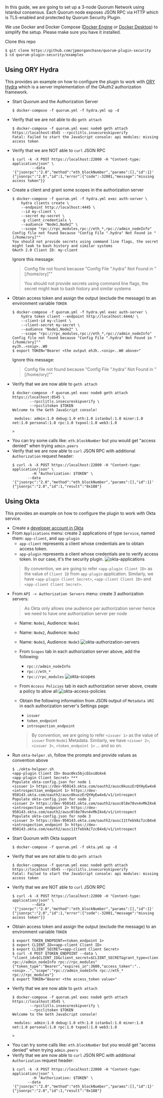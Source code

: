 In this guide, we are going to set up a 3-node Quorum Network using Istanbul consensus. Each Quorum node exposes JSON RPC
via HTTP which is TLS-enabled and protected by Quorum Security Plugin.

We use Docker and Docker Compose ([Docker Engine](https://docs.docker.com/engine/) or [Docker Desktop](https://www.docker.com/products/docker-desktop))
to simplify the setup. Please make sure you have it installed.

Clone this repo
```
$ git clone https://github.com/jpmorganchase/quorum-plugin-security
$ cd quorum-plugin-security/examples
```

## Using ORY Hydra

This provides an example on how to configure the plugin to work with [ORY Hydra](https://github.com/ory/hydra)
which is a server implementation of the OAuth2 authorization framework.

- Start Quorum and the Authorization Server
    ```
    $ docker-compose -f quorum.yml -f hydra.yml up -d
    ```
- Verify that we are not able to do `geth attach`
    ```
    $ docker-compose -f quorum.yml exec node0 geth attach https://localhost:8545 --rpcclitls.insecureskipverify
    Fatal: Failed to start the JavaScript console: api modules: missing access token
    ```
- Verify that we are NOT able to `curl` JSON RPC
    ```
    $ curl -k -X POST https://localhost:22000 -H "Content-type: application/json" \
             --data '{"jsonrpc":"2.0","method":"eth_blockNumber","params":[],"id":1}'
    {"jsonrpc":"2.0","id":1,"error":{"code":-32001,"message":"missing access token"}}
    ```
- Create a client and grant some scopes in the authorization server
    ```
    $ docker-compose -f quorum.yml -f hydra.yml exec auth-server \
        hydra clients create \
        --endpoint http://localhost:4445 \
        --id my-client \
        --secret my-secret \
        -g client_credentials \
        --audience "Node1,Node2" \
        --scope "rpc://rpc_modules,rpc://eth_*,rpc://admin_nodeInfo"
    Config file not found because "Config File ".hydra" Not Found in "[/home/ory]""
    You should not provide secrets using command line flags, the secret might leak to bash history and similar systems
    OAuth 2.0 Client ID: my-client
    ```
    Ignore this message:
    > Config file not found because "Config File ".hydra" Not Found in "[/home/ory]""
    >
    > You should not provide secrets using command line flags, the secret might leak to bash history and similar systems
- Obtain access token and assign the output (exclude the message) to an environment variable `TOKEN`
    ```
    $ docker-compose -f quorum.yml -f hydra.yml exec auth-server \
        hydra token client --endpoint http://localhost:4444/ \
        --client-id my-client \
        --client-secret my-secret \
        --audience "Node1,Node2" \
        --scope "rpc://rpc_modules,rpc://eth_*,rpc://admin_nodeInfo"
    Config file not found because "Config File ".hydra" Not Found in "[/home/ory]""
    eyJh..<snip>..W0
    $ export TOKEN="Bearer <the output ehJh..<snip>..W0 above>"
    ```
    Ignore this message:
    > Config file not found because "Config File ".hydra" Not Found in "[/home/ory]""
- Verify that we are now able to `geth attach`
    ```
    $ docker-compose -f quorum.yml exec node0 geth attach https://localhost:8545 \
            --rpcclitls.insecureskipverify \
            --rpcclitoken $TOKEN
    Welcome to the Geth JavaScript console!

     modules: admin:1.0 debug:1.0 eth:1.0 istanbul:1.0 miner:1.0 net:1.0 personal:1.0 rpc:1.0 txpool:1.0 web3:1.0

    >
    ```
- You can try some calls like: `eth.blockNumber` but you would get "access denied" when trying `admin.peers`
- Verify that we are now able to `curl` JSON RPC with additional `Authorization` request header:
    ```
    $ curl -k -X POST https://localhost:22000 -H "Content-type: application/json" \
             -H "Authorization: $TOKEN" \
           --data '{"jsonrpc":"2.0","method":"eth_blockNumber","params":[],"id":1}'
    {"jsonrpc":"2.0","id":1,"result":"0x188"}
    ```
## Using Okta

This provides an example on how to configure the plugin to work with Okta service.

- Create a [developer account in Okta](https://developer.okta.com/)
- From `Applications` menu: create 2 applications of type `Service`, named them: `app-client`, and `app-plugin`
    - `app-client` represents a client whose credentials are to obtain access token.
    - `app-plugin` represents a client whose credentials are to verify access token. In our case, it's the security plugin.
    ![okta-applications](./images/okta-applications.png)
    > By convention, we are going to refer `<app-plugin Client ID>` as the value of `Client ID` from `app-plugin` application.
    Similarly, we have `<app-plugin Client Secret>`, `<app-client Client ID>` and `<app-client Client Secret>`.
- From `API -> Authorization Servers` menu: create 3 authorization servers:
    > As Okta only allows one audience per authorization server hence we need to have one authorization server per node
    - Name: `Node1`, Audience: `Node1`
    - Name: `Node2`, Audience: `Node2`
    - Name: `Node3`, Audience: `Node3`
    ![okta-authorization-servers](./images/okta-authorization-servers.png)
    - From `Scopes` tab in each authorization server above, add the following:
        - `rpc://admin_nodeInfo`
        - `rpc://eth_*`
        - `rpc://rpc_modules`
    ![okta-scopes](./images/okta-scopes.png)
    - From `Access Policies` tab in each authorization server above, create a policy to allow all
    ![okta-access-policies](./images/okta-access-policies.png)
    - Obtain the following information from JSON output of `Metadata URI` in each authorization server's Settings page:
        - `issuer`
        - `token_endpoint`
        - `introspection_endpoint`

       > By convention, we are going to refer `<issuer 1>` as the value of `issuer` from `Node1` Metadata. Similarly,
       we have `<issuer 2>`, `<issuer 3>`, `<token_endpoint 1>` ... and so on.
- Run `okta-helper.sh`, follow the prompts and provide values as convention above
    ```
    $ ./okta-helpoer.sh
    <app-plugin Client ID> 0oac0ks5bjcEGxs8U4x6
    <app-plugin Client Secret> ***
    Populate okta-config.json for node 1
    <issuer 1> https://dev-950143.okta.com/oauth2/ausc0kuszErQYHyEw4x6
    <introspection_endpoint 1> https://dev-950143.okta.com/oauth2/ausc0kuszErQYHyEw4x6/v1/introspect
    Populate okta-config.json for node 2
    <issuer 2> https://dev-950143.okta.com/oauth2/ausc0l8e70vn4vMkZ4x6
    <introspection_endpoint 2> https://dev-950143.okta.com/oauth2/ausc0l8e70vn4vMkZ4x6/v1/introspect
    Populate okta-config.json for node 3
    <issuer 3> https://dev-950143.okta.com/oauth2/ausc11tfebVAiTzcB4x6
    <introspection_endpoint 3> https://dev-950143.okta.com/oauth2/ausc11tfebVAiTzcB4x6/v1/introspect
    ```
- Start Quorum with Okta support
    ```
    $ docker-compose -f quorum.yml -f okta.yml up -d
    ```
- Verify that we are not able to do `geth attach`
    ```
    $ docker-compose -f quorum.yml exec node0 geth attach https://localhost:8545 --rpcclitls.insecureskipverify
    Fatal: Failed to start the JavaScript console: api modules: missing access token
    ```
- Verify that we are NOT able to `curl` JSON RPC
    ```
    $ curl -k -X POST https://localhost:22000 -H "Content-type: application/json" \
             --data '{"jsonrpc":"2.0","method":"eth_blockNumber","params":[],"id":1}'
    {"jsonrpc":"2.0","id":1,"error":{"code":-32001,"message":"missing access token"}}
    ```
- Obtain access token and assign the output (exclude the message) to an environment variable `TOKEN`
    ```
    $ export TOKEN_ENDPOINT=<token_endpoint 1>
    $ export CLIENT_ID=<app-client Client ID>
    $ export CLIENT_SECRET=<app-client Client Secret>
    $ curl -X POST $TOKEN_ENDPOINT --data \
    "client_id=$CLIENT_ID&client_secret=$CLIENT_SECRET&grant_type=client_credentials&scope=rpc://eth_* rpc://admin_nodeInfo rpc://rpc_modules"
    {"token_type":"Bearer","expires_in":3600,"access_token":"..<snip>..","scope":"rpc://admin_nodeInfo rpc://eth_* rpc://rpc_modules"}
    $ export TOKEN="Bearer <the access_token value>"
    ```
- Verify that we are now able to `geth attach`
    ```
    $ docker-compose -f quorum.yml exec node0 geth attach https://localhost:8545 \
            --rpcclitls.insecureskipverify \
            --rpcclitoken $TOKEN
    Welcome to the Geth JavaScript console!

     modules: admin:1.0 debug:1.0 eth:1.0 istanbul:1.0 miner:1.0 net:1.0 personal:1.0 rpc:1.0 txpool:1.0 web3:1.0

    >
    ```
- You can try some calls like: `eth.blockNumber` but you would get "access denied" when trying `admin.peers`
- Verify that we are now able to `curl` JSON RPC with additional `Authorization` request header:
    ```
    $ curl -k -X POST https://localhost:22000 -H "Content-type: application/json" \
             -H "Authorization: $TOKEN" \
           --data '{"jsonrpc":"2.0","method":"eth_blockNumber","params":[],"id":1}'
    {"jsonrpc":"2.0","id":1,"result":"0x188"}
    ```